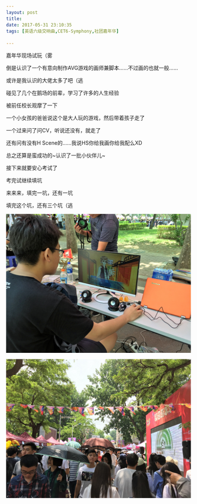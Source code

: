 ```yaml
---
layout: post
title: 
date: 2017-05-31 23:10:35
tags: [英语六级交响曲,CET6-Symphony,社团嘉年华]

---
```

嘉年华现场试玩（雾

倒是认识了一个有意向制作AVG游戏的画师兼脚本……不过画的也就一般……

或许是我认识的大佬太多了吧（逃

碰见了几个在鹅场的前辈，学习了许多的人生经验

被前任校长观摩了一下

一个小女孩的爸爸说这个是大人玩的游戏，然后带着孩子走了

一个过来问了问CV，听说还没有，就走了

还有问有没有H Scene的……我说HS你给我画你给我配么XD

总之还算是蛮成功的~认识了一批小伙伴儿~

接下来就要安心考试了

考完试继续填坑

来来来，填完一坑，还有一坑

填完这个坑，还有三个坑（逃


![图片](images/_Lofter/emhSNkVpRmJBeitUUFB4VSsyZnZiVkU1TjJEdnE5MFd5ZDZaTitqNXN0TVVPcDB4RlRwTjZ3PT0.jpg)

![图片](images/_Lofter/emhSNkVpRmJBeitUUFB4VSsyZnZiWURFZ3FIaGd2ZSs3aFBBRmZOdUdSTFJKTVhLMHhZT2FBPT0.jpg)
